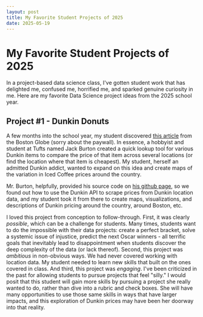 ```yaml
---
layout: post
title: My Favorite Student Projects of 2025
date: 2025-05-19
---
```


# My Favorite Student Projects of 2025

In a project-based data science class, I've gotten student work that has delighted me, confused me, horrified me, and sparked genuine curiosity in me.  Here are my favorite Data Science project ideas from the 2025 school year.  

## Project #1 - Dunkin Donuts 

A few months into the school year, my student discovered [this article](https://www.bostonglobe.com/2024/09/17/business/dunkin-prices-cheap-reddit-tufts-dunkinscout/) from the Boston Globe (sorry about the paywall).  In essence, a hobbyist and student at Tufts named Jack Burton created a quick lookup tool for various Dunkin items to compare the price of that item across several locations (or find the location where that item is cheapest).  My student, herself an admitted Dunkin addict, wanted to expand on this idea and create maps of the variation in Iced Coffee prices around the country.  

Mr. Burton, helpfully, provided his source code on [his github page](https://github.com/jack898/dunkinScout), so we found out how to use the Dunkin API to scrape prices from Dunkin location data, and my student took it from there to create maps, visualizations, and descriptions of Dunkin pricing around the country, around Boston, etc.  

I loved this project from conception to follow-through.  First, it was clearly *possible*, which can be a challenge for students.  Many times, students want to do the impossible with their data projects:  create a perfect bracket, solve a systemic issue of injustice, predict the next Oscar winners - all terrific goals that inevitably lead to disappointment when students discover the deep complexity of the data (or lack thereof).  Second, this project was *ambitious* in non-obvious ways.  We had never covered working with location data.  My student needed to learn new skills that built on the ones covered in class.  And third, this project was *engaging*.  I've been criticized in the past for allowing students to pursue projects that feel "silly."  I would posit that this student will gain more skills by pursuing a project she really wanted to do, rather than dive into a rubric and check boxes.  She will have many opportunities to use those same skills in ways that have larger impacts, and this exploration of Dunkin prices may have been her doorway into that reality.  
